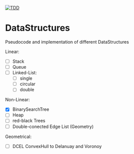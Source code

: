 [![TDD](https://github.com/Bepitic/DataStructures/workflows/TDD/badge.svg?branch=main&event=push)](https://github.com/Bepitic/DataStructures/actions/workflows/c-cpp.yml)
# DataStructures
Pseudocode and implementation of different DataStructures

Linear:

- [ ] Stack 
- [ ] Queue
- [ ] Linked-List:
  - [ ] single
  - [ ] circular
  - [ ] double

Non-Linear:

- [x] BinarySearchTree
- [ ] Heap
- [ ] red-black Trees
- [ ] Double-conected Edge List (Geometry)

Geometrical:

- [ ] DCEL ConvexHull to Delanuay and Voronoy
